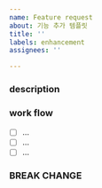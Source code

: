 ```yaml
---
name: Feature request
about: 기능 추가 템플릿
title: ''
labels: enhancement
assignees: ''

---
```


### description

### work flow
- [ ] ...
- [ ] ...
- [ ] ...

### BREAK CHANGE
